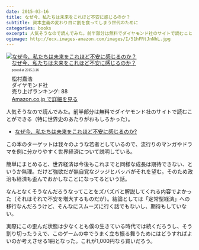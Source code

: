 ```yaml
---
date: 2015-03-16
title: なぜ今、私たちは未来をこれほど不安に感じるのか？
subtitle: 資本主義の変わり目に割を食ってしまう世代のために
categories: books
excerpt: 人気そうなので読んでみた。前半部分は無料でダイヤモンド社のサイトで読むことができる（特に世界史のあたりがおもしろかった）。
ogimage: http://ecx.images-amazon.com/images/I/51hFRtJnNhL.jpg
---
```


<div class="azlink-box"><div class="azlink-image" style="float:left"><a href="http://www.amazon.co.jp/exec/obidos/ASIN/B00TPC8JYI/warikiru-22/" name="azlinklink" target="_blank"><img src="http://ecx.images-amazon.com/images/I/51hFRtJnNhL._SL160_.jpg" alt="なぜ今、私たちは未来をこれほど不安に感じるのか？" style="border:none" /></a></div><div class="azlink-info" style="float:left;margin-left:15px;line-height:120%"><div class="azlink-name" style="margin-bottom:10px;line-height:120%"><a href="http://www.amazon.co.jp/exec/obidos/ASIN/B00TPC8JYI/warikiru-22/" name="azlinklink" target="_blank">なぜ今、私たちは未来をこれほど不安に感じるのか？</a><div class="azlink-powered-date" style="font-size:7pt;margin-top:5px;font-family:verdana;line-height:120%">posted at 2015.3.16</div></div><div class="azlink-detail">松村嘉浩<br />ダイヤモンド社<br />売り上げランキング: 88<br /></div><div class="azlink-link" style="margin-top:5px"><a href="http://www.amazon.co.jp/exec/obidos/ASIN/B00TPC8JYI/warikiru-22/" target="_blank">Amazon.co.jp で詳細を見る</a></div></div><div class="azlink-footer" style="clear:left"></div></div>

人気そうなので読んでみた。前半部分は無料でダイヤモンド社のサイトで読むことができる（特に世界史のあたりがおもしろかった）。

+ [なぜ今、私たちは未来をこれほど不安に感じるのか?](http://diamond.jp/category/s-miraihuan)

この本のターゲットは我々のような若者としているので、流行りのマンガやドラマを例に分かりやすく世界経済について説明している。

簡単にまとめると、世界経済は今後もこれまでと同様な成長は期待できない、というか無理。だけど強欲だが無自覚なジッジとバッバがそれを望む。そのため政治も経済も歪んでおかしなことになってるという話。

なんとなくそうなんだろうなってことをズバズバと解説してくれる内容でよかった（それはそれで不安を増大するものだが）。結論としては「定常型経済」への移行なんだろうけど、そんなにスムーズに行く話でもないし、期待もしていない。

実際にこの歪んだ状態は少なくとも僕の生きている時代では続くだろうし、そう割り切ったうえで、このゲームの中でうまく立ち振る舞うためにはどうすればよいのか考えさせる1冊となった。これが1,000円なら買いだろう。
